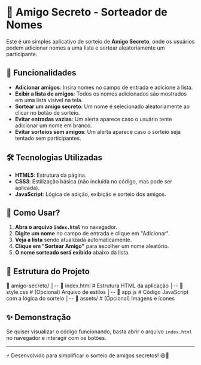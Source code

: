# 🎁 Amigo Secreto - Sorteador de Nomes

Este é um simples aplicativo de sorteio de **Amigo Secreto**, onde os usuários podem adicionar nomes a uma lista e sortear aleatoriamente um participante.

## 🚀 Funcionalidades

- **Adicionar amigos**: Insira nomes no campo de entrada e adicione à lista.
- **Exibir a lista de amigos**: Todos os nomes adicionados são mostrados em uma lista visível na tela.
- **Sortear um amigo secreto**: Um nome é selecionado aleatoriamente ao clicar no botão de sorteio.
- **Evitar entradas vazias**: Um alerta aparece caso o usuário tente adicionar um nome em branco.
- **Evitar sorteios sem amigos**: Um alerta aparece caso o sorteio seja tentado sem participantes.

## 🛠️ Tecnologias Utilizadas

- **HTML5**: Estrutura da página.
- **CSS3**: Estilização básica (não incluída no código, mas pode ser aplicada).
- **JavaScript**: Lógica de adição, exibição e sorteio dos amigos.

## 📌 Como Usar?

1. **Abra o arquivo `index.html`** no navegador.
2. **Digite um nome** no campo de entrada e clique em "Adicionar".
3. **Veja a lista** sendo atualizada automaticamente.
4. **Clique em "Sortear Amigo"** para escolher um nome aleatório.
5. **O nome sorteado será exibido** abaixo da lista.

## 📂 Estrutura do Projeto

📁 amigo-secreto/ │-- 📄 index.html # Estrutura HTML da aplicação │-- 📄 style.css # (Opcional) Arquivo de estilos │-- 📄 app.js # Código JavaScript com a lógica do sorteio │-- 📁 assets/ # (Opcional) Imagens e ícones

## ✨ Demonstração

Se quiser visualizar o código funcionando, basta abrir o arquivo `index.html` no navegador e interagir com os botões.

---

⚡ Desenvolvido para simplificar o sorteio de amigos secretos! 😃🎉
